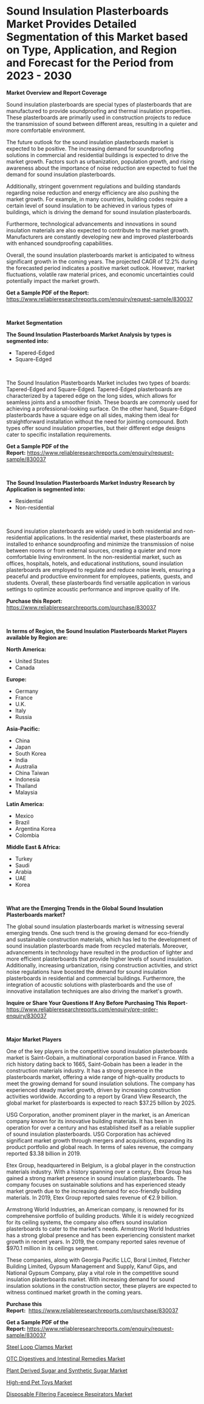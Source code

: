 <p><h1>Sound Insulation Plasterboards Market Provides Detailed Segmentation of this Market based on Type, Application, and Region and Forecast for the Period from 2023 - 2030</h1></p><p><strong>Market Overview and Report Coverage</strong></p>
<p><p>Sound insulation plasterboards are special types of plasterboards that are manufactured to provide soundproofing and thermal insulation properties. These plasterboards are primarily used in construction projects to reduce the transmission of sound between different areas, resulting in a quieter and more comfortable environment.</p><p>The future outlook for the sound insulation plasterboards market is expected to be positive. The increasing demand for soundproofing solutions in commercial and residential buildings is expected to drive the market growth. Factors such as urbanization, population growth, and rising awareness about the importance of noise reduction are expected to fuel the demand for sound insulation plasterboards.</p><p>Additionally, stringent government regulations and building standards regarding noise reduction and energy efficiency are also pushing the market growth. For example, in many countries, building codes require a certain level of sound insulation to be achieved in various types of buildings, which is driving the demand for sound insulation plasterboards.</p><p>Furthermore, technological advancements and innovations in sound insulation materials are also expected to contribute to the market growth. Manufacturers are constantly developing new and improved plasterboards with enhanced soundproofing capabilities.</p><p>Overall, the sound insulation plasterboards market is anticipated to witness significant growth in the coming years. The projected CAGR of 12.2% during the forecasted period indicates a positive market outlook. However, market fluctuations, volatile raw material prices, and economic uncertainties could potentially impact the market growth.</p></p>
<p><strong>Get a Sample PDF of the Report:</strong> <a href="https://www.reliableresearchreports.com/enquiry/request-sample/830037">https://www.reliableresearchreports.com/enquiry/request-sample/830037</a></p>
<p>&nbsp;</p>
<p><strong>Market Segmentation</strong></p>
<p><strong>The Sound Insulation Plasterboards Market Analysis by types is segmented into:</strong></p>
<p><ul><li>Tapered-Edged</li><li>Square-Edged</li></ul></p>
<p>&nbsp;</p>
<p><p>The Sound Insulation Plasterboards Market includes two types of boards: Tapered-Edged and Square-Edged. Tapered-Edged plasterboards are characterized by a tapered edge on the long sides, which allows for seamless joints and a smoother finish. These boards are commonly used for achieving a professional-looking surface. On the other hand, Square-Edged plasterboards have a square edge on all sides, making them ideal for straightforward installation without the need for jointing compound. Both types offer sound insulation properties, but their different edge designs cater to specific installation requirements.</p></p>
<p><strong>Get a Sample PDF of the Report:</strong>&nbsp;<a href="https://www.reliableresearchreports.com/enquiry/request-sample/830037">https://www.reliableresearchreports.com/enquiry/request-sample/830037</a></p>
<p>&nbsp;</p>
<p><strong>The Sound Insulation Plasterboards Market Industry Research by Application is segmented into:</strong></p>
<p><ul><li>Residential</li><li>Non-residential</li></ul></p>
<p>&nbsp;</p>
<p><p>Sound insulation plasterboards are widely used in both residential and non-residential applications. In the residential market, these plasterboards are installed to enhance soundproofing and minimize the transmission of noise between rooms or from external sources, creating a quieter and more comfortable living environment. In the non-residential market, such as offices, hospitals, hotels, and educational institutions, sound insulation plasterboards are employed to regulate and reduce noise levels, ensuring a peaceful and productive environment for employees, patients, guests, and students. Overall, these plasterboards find versatile application in various settings to optimize acoustic performance and improve quality of life.</p></p>
<p><strong>Purchase this Report:</strong>&nbsp; <a href="https://www.reliableresearchreports.com/purchase/830037">https://www.reliableresearchreports.com/purchase/830037</a></p>
<p>&nbsp;</p>
<p><strong>In terms of Region, the Sound Insulation Plasterboards Market Players available by Region are:</strong></p>
<p>
    <p> <strong> North America: </strong>
        <ul>
            <li>United States</li>
            <li>Canada</li>
        </ul>
        </p> 
    <p> <strong> Europe: </strong>
        <ul>
            <li>Germany</li>
            <li>France</li>
            <li>U.K.</li>
            <li>Italy</li>
            <li>Russia</li>
        </ul>
        </p> 
    <p> <strong> Asia-Pacific: </strong>
        <ul>
            <li>China</li>
            <li>Japan</li>
            <li>South Korea</li>
            <li>India</li>
            <li>Australia</li>
            <li>China Taiwan</li>
            <li>Indonesia</li>
            <li>Thailand</li>
            <li>Malaysia</li>
        </ul>
        </p> 
    <p> <strong> Latin America: </strong>
        <ul>
            <li>Mexico</li>
            <li>Brazil</li>
            <li>Argentina Korea</li>
            <li>Colombia</li>
        </ul>
        </p> 
    <p> <strong> Middle East & Africa: </strong>
        <ul>
            <li>Turkey</li>
            <li>Saudi</li>
            <li>Arabia</li>
            <li>UAE</li>
            <li>Korea</li>
        </ul>
    </p>
    </p>
<p>&nbsp;</p>
<p><strong>What are the Emerging Trends in the Global Sound Insulation Plasterboards market?</strong></p>
<p><p>The global sound insulation plasterboards market is witnessing several emerging trends. One such trend is the growing demand for eco-friendly and sustainable construction materials, which has led to the development of sound insulation plasterboards made from recycled materials. Moreover, advancements in technology have resulted in the production of lighter and more efficient plasterboards that provide higher levels of sound insulation. Additionally, increasing urbanization, rising construction activities, and strict noise regulations have boosted the demand for sound insulation plasterboards in residential and commercial buildings. Furthermore, the integration of acoustic solutions with plasterboards and the use of innovative installation techniques are also driving the market's growth.</p></p>
<p><strong>Inquire or Share Your Questions If Any Before Purchasing This Report</strong>- <a href="https://www.reliableresearchreports.com/enquiry/pre-order-enquiry/830037">https://www.reliableresearchreports.com/enquiry/pre-order-enquiry/830037</a></p>
<p>&nbsp;</p>
<p><strong>Major Market Players</strong></p>
<p><p>One of the key players in the competitive sound insulation plasterboards market is Saint-Gobain, a multinational corporation based in France. With a rich history dating back to 1665, Saint-Gobain has been a leader in the construction materials industry. It has a strong presence in the plasterboards market, offering a wide range of high-quality products to meet the growing demand for sound insulation solutions. The company has experienced steady market growth, driven by increasing construction activities worldwide. According to a report by Grand View Research, the global market for plasterboards is expected to reach $37.25 billion by 2025.</p><p>USG Corporation, another prominent player in the market, is an American company known for its innovative building materials. It has been in operation for over a century and has established itself as a reliable supplier of sound insulation plasterboards. USG Corporation has achieved significant market growth through mergers and acquisitions, expanding its product portfolio and global reach. In terms of sales revenue, the company reported $3.38 billion in 2019.</p><p>Etex Group, headquartered in Belgium, is a global player in the construction materials industry. With a history spanning over a century, Etex Group has gained a strong market presence in sound insulation plasterboards. The company focuses on sustainable solutions and has experienced steady market growth due to the increasing demand for eco-friendly building materials. In 2019, Etex Group reported sales revenue of €2.9 billion.</p><p>Armstrong World Industries, an American company, is renowned for its comprehensive portfolio of building products. While it is widely recognized for its ceiling systems, the company also offers sound insulation plasterboards to cater to the market's needs. Armstrong World Industries has a strong global presence and has been experiencing consistent market growth in recent years. In 2019, the company reported sales revenue of $970.1 million in its ceilings segment.</p><p>These companies, along with Georgia Pacific LLC, Boral Limited, Fletcher Building Limited, Gypsum Management and Supply, Kanuf Gips, and National Gypsum Company, play a vital role in the competitive sound insulation plasterboards market. With increasing demand for sound insulation solutions in the construction sector, these players are expected to witness continued market growth in the coming years.</p></p>
<p><strong>Purchase this Report:</strong>&nbsp;&nbsp;<a href="https://www.reliableresearchreports.com/purchase/830037">https://www.reliableresearchreports.com/purchase/830037</a></p>
<p></p>
<p><strong>Get a Sample PDF of the Report:</strong>&nbsp;<a href="https://www.reliableresearchreports.com/enquiry/request-sample/830037">https://www.reliableresearchreports.com/enquiry/request-sample/830037</a></p>
<p><p><a href="https://www.linkedin.com/pulse/steel-loop-clamps-market-challenges-opportunities-growth/">Steel Loop Clamps Market</a></p><p><a href="https://github.com/rexevange/Market-Research-Report-List-1/blob/main/otc-digestives-and-intestinal-remedies-market.md">OTC Digestives and Intestinal Remedies Market</a></p><p><a href="https://github.com/FassouRP/Market-Research-Report-List-1/blob/main/plant-derived-sugar-and-synthetic-sugar-market.md">Plant Derived Sugar and Synthetic Sugar Market</a></p><p><a href="https://medium.com/@yvettelesch/analyzing-high-end-pet-toys-market-global-industry-perspective-and-forecast-2023-to-2030-231ba2362bbc">High-end Pet Toys Market</a></p><p><a href="https://www.linkedin.com/pulse/decoding-disposable-filtering-facepiece-respirators-market/">Disposable Filtering Facepiece Respirators Market</a></p></p>